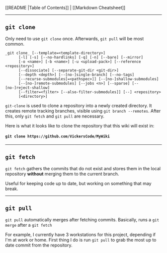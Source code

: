 [[README |Table of Contents]] | [[Markdown Cheatsheet]]
___
## `git clone`

Only need to use `git clone` once. Afterwards, `git pull` will be most common.

```
_git clone_ [--template=<template-directory>]
	  [-l] [-s] [--no-hardlinks] [-q] [-n] [--bare] [--mirror]
	  [-o <name>] [-b <name>] [-u <upload-pack>] [--reference <repository>]
	  [--dissociate] [--separate-git-dir <git-dir>]
	  [--depth <depth>] [--[no-]single-branch] [--no-tags]
	  [--recurse-submodules[=<pathspec>]] [--[no-]shallow-submodules]
	  [--[no-]remote-submodules] [--jobs <n>] [--sparse] [--[no-]reject-shallow]
	  [--filter=<filter> [--also-filter-submodules]] [--] <repository>
	  [<directory>]
```

`git-clone` is used to clone a repository into a newly created directory. It creates remote tracking branches, visible using `git branch --remotes`. After this, only `git fetch` and `git pull` are necessary.

Here is what it looks like to clone the repository that this wiki will exist in:

#### `git clone https://github.com/VickersCode/MyWiki`

___

## `git fetch`

`git fetch` gathers the commits that do not exist and stores them in the local repository **without** merging them to the current branch. 

Useful for keeping code up to date, but working on something that may break.


___


## `git pull`

`git pull` automatically merges after fetching commits. Basically, runs a `git merge` after a `git fetch`

For example, I currently have 3 workstations for this project, depending if I'm at work or home. First thing I do is run `git pull` to grab the most up to date commit from the repository. 
